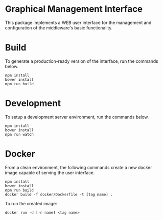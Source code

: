 Graphical Management Interface
==============================================================

This package implements a WEB user interface for the management and configuration of the
middleware's basic functionality.


# Build

To generate a production-ready version of the interface, run the commands below.

```shell
npm install
bower install
npm run build
```

# Development

To setup a development server environment, run the commands below.

```shell
npm install
bower install
npm run watch
```

# Docker

From a clean environment, the following commands create a new docker image capable of serving
the user interface.

```shell
npm install
bower install
npm run build
docker build -f docker/Dockerfile -t [tag name] .
```

To run the created image:

```shell
docker run -d [-n name] <tag name>
```
